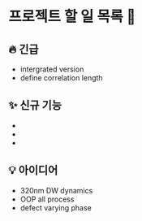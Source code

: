# 프로젝트 할 일 목록 🚀

## 🔥 긴급
- intergrated version
- define correlation length 

## ✨ 신규 기능
- 
- 
- 

## 💡 아이디어
- 320nm DW dynamics
- OOP all process
- defect varying phase